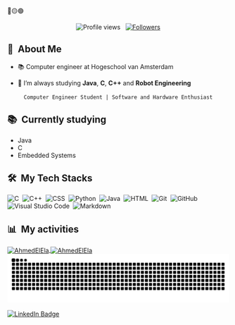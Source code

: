 <div>
🔴🟡🟢

<br>

</div>
<p align="center">
  <img src="https://komarev.com/ghpvc/?username=AhmedElEla0&color=blueviolet" alt="Profile views" />
  &nbsp;
  <a href="https://github.com/Pepyn0?tab=followers">
    <img src="https://img.shields.io/github/followers/Pepyn0?style=social" alt="Followers" />
  </a>
</p>


<div>

  ## 🧭 &nbsp;About Me

  - 📚 Computer engineer at Hogeschool van Amsterdam
  <!-- - 🔭 I'm currently working on <a href="#">MyJob</a> -->

  - 🌱  I’m always studying **Java**, **C**, **C++** and **Robot Engineering**

</div>


<div align="center">

  `Computer Engineer Student | Software and Hardware Enthusiast`
</div>


<div>

  ## 📚 &nbsp;Currently studying

  - Java
  - C
  - Embedded Systems

</div>


<div>

  ## 🛠️ &nbsp;My Tech Stacks
  

![C](https://img.shields.io/badge/-C-0D1117?style=flat&logo=C&logoColor=blue)&nbsp;
![C++](https://img.shields.io/badge/-C++-0D1117?style=flat&logo=c%2B%2B&logoColor=blue)&nbsp;
![CSS](https://img.shields.io/badge/-CSS-0D1117?style=flat&logo=CSS3&logoColor=1572B6)&nbsp;
![Python](https://img.shields.io/badge/-Python-0D1117?style=flat&logo=python)&nbsp;
![Java](https://img.shields.io/badge/-Java-0D1117?style=flat&logo=openjdk&logoColor=orange)&nbsp;
![HTML](https://img.shields.io/badge/-HTML-0D1117?style=flat&logo=HTML5)&nbsp;
![Git](https://img.shields.io/badge/-Git-0D1117?style=flat&logo=git)&nbsp;
![GitHub](https://img.shields.io/badge/-GitHub-0D1117?style=flat&logo=github)&nbsp;
![Visual Studio Code](https://img.shields.io/badge/-VS%20Code-0D1117?style=flat&logo=visual-studio-code&logoColor=007ACC)&nbsp;
![Markdown](https://img.shields.io/badge/-Markdown-0D1117?style=flat&logo=markdown)

  ## 📊 &nbsp;My activities
  <a href="https://github.com/AhmedElEla">
    <img width=450 height=170 align="center" alt="AhmedElEla" src="https://github-readme-stats.vercel.app/api?username=AhmedElEla&theme=midnight-purple&show_icons=true&bg_color=0D1117&hide_border=true&count_private=true" />
  </a>
  <a href="https://github.com/AhmedElEla">
    <img align="center" alt="AhmedElEla" src="https://github-readme-stats.vercel.app/api/top-langs/?username=AhmedElEla&theme=midnight-purple&layout=compact&bg_color=0D1117&hide_border=true&count_private=true" />
  </a>
</div>
<div>

<img src="./github-user-contribution.svg">

  <!-- [![Portfolio Badge](https://img.shields.io/badge/-Portifolio-blueviolet?style=flat-square&logo=Portfolio&logoColor=white)](https://pepyn0.github.io/)&nbsp; -->
  [![LinkedIn Badge](https://img.shields.io/badge/-Ahmed_El_Ela-blue?style=flat-square&logo=Linkedin&logoColor=white&link=https://www.linkedin.com/in/ahmed-el-ela/)](https://www.linkedin.com/in/ahmed-el-ela/)&nbsp;
  




